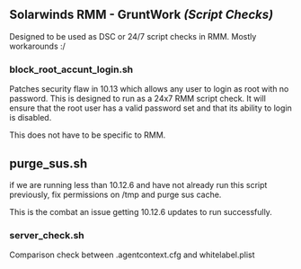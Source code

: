 ## Solarwinds RMM - GruntWork _(Script Checks)_

Designed to be used as DSC or 24/7 script checks in RMM.  Mostly workarounds :/

### block_root_accunt_login.sh

Patches security flaw in 10.13 which allows any user to login as root with no password.  This is designed to run as a 24x7 RMM script check.  It will ensure that the root user has a valid password set and that its ability to login is disabled.

This does not have to be specific to RMM.

## purge_sus.sh

if we are running less than 10.12.6 and have not already run this script previously, fix permissions on /tmp and purge sus cache.

This is the combat an issue getting 10.12.6 updates to run successfully.

### server_check.sh

Comparison check between .agentcontext.cfg and whitelabel.plist
